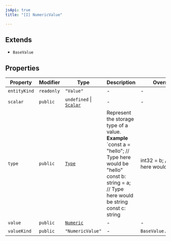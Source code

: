 ```yaml
---
jsApi: true
title: "[I] NumericValue"

---
```

## Extends

- `BaseValue`

## Properties

| Property | Modifier | Type | Description | Overrides | Inherited from |
| ------ | ------ | ------ | ------ | ------ | ------ |
| `entityKind` | `readonly` | `"Value"` | - | - | `BaseValue.entityKind` |
| `scalar` | `public` | `undefined` \| [`Scalar`](Scalar.md) | - | - | - |
| `type` | `public` | [`Type`](../type-aliases/Type.md) | Represent the storage type of a value. **Example** `const a = "hello"; // Type here would be "hello" const b: string = a; // Type here would be string const c: string | int32 = b; // Type here would be string | int32` | - | `BaseValue.type` |
| `value` | `public` | [`Numeric`](Numeric.md) | - | - | - |
| `valueKind` | `public` | `"NumericValue"` | - | `BaseValue.valueKind` | - |
